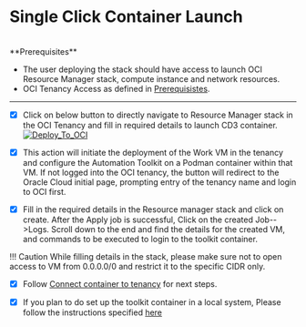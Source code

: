 # **Single Click Container Launch**
<br>
**Prerequisites**

* The user deploying the stack should have access to launch OCI Resource Manager stack, compute instance and network resources.
* OCI Tenancy Access as defined in [Prerequisistes](prerequisites.md).
 ---

- [x] Click on below button to directly navigate to Resource Manager stack in the OCI Tenancy and fill in required details to launch CD3 container.<br>
[![Deploy_To_OCI](https://oci-resourcemanager-plugin.plugins.oci.oraclecloud.com/latest/deploy-to-oracle-cloud.svg)](https://cloud.oracle.com/resourcemanager/stacks/create?zipUrl=https://github.com/oracle-devrel/cd3-automation-toolkit/archive/refs/heads/develop.zip)

- [x] This action will initiate the deployment of the Work VM in the tenancy and configure the Automation Toolkit on a Podman container within that VM. 
If not logged into the OCI tenancy, the button will redirect to the Oracle Cloud initial page, prompting entry of the tenancy name and login to OCI first.


- [x] Fill in the required details in the Resource manager stack and click on create. After the Apply job is successful, Click on the created Job-->Logs. Scroll down to the end and find the details for the created VM, and commands to be executed to login to the toolkit container.

!!! Caution
    While filling details in the stack, please make sure not to open access to VM from 0.0.0.0/0 and restrict it to the specific CIDR only.


- [X] Follow [Connect container to tenancy](Connect_container_to_OCI_Tenancy.md) for next steps. 

- [X] If you plan to do set up the toolkit container in a local system, Please follow the instructions specified [here](Launch_Docker_container.md)